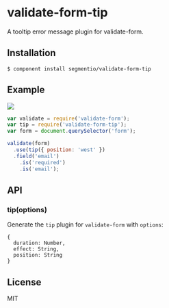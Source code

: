 
# validate-form-tip

  A tooltip error message plugin for validate-form.

## Installation

    $ component install segmentio/validate-form-tip

## Example

![](https://i.cloudup.com/E8uGdvIfZM.png)

```js
var validate = require('validate-form');
var tip = require('validate-form-tip');
var form = document.querySelector('form');

validate(form)
  .use(tip({ position: 'west' })
  .field('email')
    .is('required')
    .is('email');
```

## API

### tip(options)
  
  Generate the `tip` plugin for `validate-form` with `options`:

    {
      duration: Number,
      effect: String,
      position: String
    }
  
## License

  MIT
